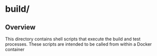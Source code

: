 # build/

## Overview

This directory contains shell scripts that execute the build and test processes.
These scripts are intended to be called from within a Docker container
